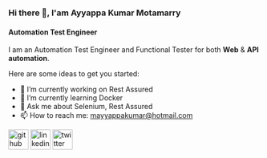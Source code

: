 ### Hi there 👋, I'am Ayyappa Kumar Motamarry
#### Automation Test Engineer
I am an Automation Test Engineer and  Functional Tester for both <b>Web</b> & <b>API automation</b>.

Here are some ideas to get you started:

- 🔭 I’m currently working on Rest Assured
- 🌱 I’m currently learning Docker
- 💬 Ask me about Selenium, Rest Assured 
- 📫 How to reach me: mayyappakumar@hotmail.com

[<img src='https://cdn.jsdelivr.net/npm/simple-icons@3.0.1/icons/github.svg' alt='github' height='40'>](https://github.com/ayyappakumar1987)  [<img src='https://cdn.jsdelivr.net/npm/simple-icons@3.0.1/icons/linkedin.svg' alt='linkedin' height='40'>](https://www.linkedin.com/in/ayyappakumar/)  [<img src='https://cdn.jsdelivr.net/npm/simple-icons@3.0.1/icons/twitter.svg' alt='twitter' height='40'>](https://twitter.com/ayyappasiri)
